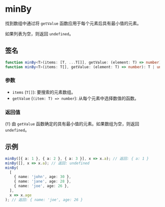 # minBy

找到数组中通过将 `getValue` 函数应用于每个元素后具有最小值的元素。

如果列表为空，则返回 `undefined`。

## 签名

```typescript
function minBy<T>(items: [T, ...T[]], getValue: (element: T) => number): T;
function minBy<T>(items: T[], getValue: (element: T) => number): T | undefined;
```

### 参数

- `items` (`T[]`): 要搜索的元素数组。
- `getValue` (`(item: T) => number`): 从每个元素中选择数值的函数。

### 返回值

(`T`) 由 `getValue` 函数确定的具有最小值的元素。如果数组为空，则返回 `undefined`。

## 示例

```typescript
minBy([{ a: 1 }, { a: 2 }, { a: 3 }], x => x.a); // 返回: { a: 1 }
minBy([], x => x.a); // 返回: undefined
minBy(
  [
    { name: 'john', age: 30 },
    { name: 'jane', age: 28 },
    { name: 'joe', age: 26 },
  ],
  x => x.age
); // 返回: { name: 'joe', age: 26 }
```
